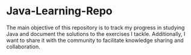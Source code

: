 # Java-Learning-Repo
The main objective of this repository is to track my progress in studying Java and document the solutions to the exercises I tackle. Additionally, I want to share it with the community to facilitate knowledge sharing and collaboration.
